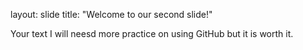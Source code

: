 layout: slide
title: "Welcome to our second slide!"

Your text
I will neesd more practice on using GitHub but it is worth it. 

